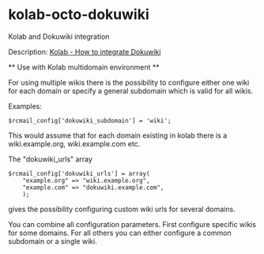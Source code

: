 kolab-octo-dokuwiki
===================

Kolab and Dokuwiki integration

Description: [Kolab - How to integrate Dokuwiki](http://blog.sleeplessbeastie.eu/2013/07/01/kolab-how-to-integrate-dokuwiki/)

** Use with Kolab multidomain environment **

For using multiple wikis there is the possibility to 
configure either one wiki for each domain or specify
a general subdomain which is valid for all wikis.

Examples:

    $rcmail_config['dokuwiki_subdomain'] = 'wiki';

This would assume that for each domain existing in kolab
there is a wiki.example.org, wiki.example.com etc.

The "dokuwiki_urls" array

    $rcmail_config['dokuwiki_urls'] = array(
        "example.org" => "wiki.example.org",
        "example.com" => "dokuwiki.example.com",
        );

gives the possibility configuring custom wiki urls for several
domains.

You can combine all configuration parameters. First configure
specific wikis for some domains. For all others you can
either configure a common subdomain or a single wiki.
